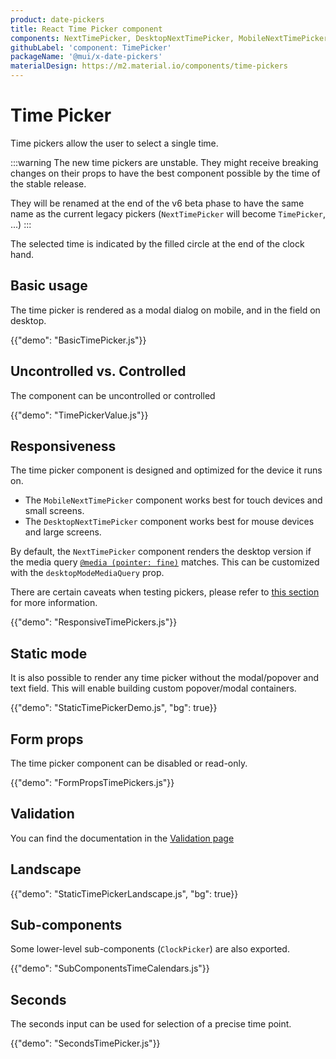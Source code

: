 ```yaml
---
product: date-pickers
title: React Time Picker component
components: NextTimePicker, DesktopNextTimePicker, MobileNextTimePicker, StaticNextTimePicker, TimeClock
githubLabel: 'component: TimePicker'
packageName: '@mui/x-date-pickers'
materialDesign: https://m2.material.io/components/time-pickers
---
```


# Time Picker

<p class="description">Time pickers allow the user to select a single time.</p>

:::warning
The new time pickers are unstable.
They might receive breaking changes on their props to have the best component possible by the time of the stable release.

They will be renamed at the end of the v6 beta phase to have the same name as the current legacy pickers
(`NextTimePicker` will become `TimePicker`, ...)
:::

The selected time is indicated by the filled circle at the end of the clock hand.

## Basic usage

The time picker is rendered as a modal dialog on mobile, and in the field on desktop.

{{"demo": "BasicTimePicker.js"}}

## Uncontrolled vs. Controlled

The component can be uncontrolled or controlled

{{"demo": "TimePickerValue.js"}}

## Responsiveness

The time picker component is designed and optimized for the device it runs on.

- The `MobileNextTimePicker` component works best for touch devices and small screens.
- The `DesktopNextTimePicker` component works best for mouse devices and large screens.

By default, the `NextTimePicker` component renders the desktop version if the media query [`@media (pointer: fine)`](https://developer.mozilla.org/en-US/docs/Web/CSS/@media/pointer) matches.
This can be customized with the `desktopModeMediaQuery` prop.

There are certain caveats when testing pickers, please refer to [this section](/x/react-date-pickers/getting-started/#testing-caveats) for more information.

{{"demo": "ResponsiveTimePickers.js"}}

## Static mode

It is also possible to render any time picker without the modal/popover and text field.
This will enable building custom popover/modal containers.

{{"demo": "StaticTimePickerDemo.js", "bg": true}}

## Form props

The time picker component can be disabled or read-only.

{{"demo": "FormPropsTimePickers.js"}}

## Validation

You can find the documentation in the [Validation page](/x/react-date-pickers/validation/)

## Landscape

{{"demo": "StaticTimePickerLandscape.js", "bg": true}}

## Sub-components

Some lower-level sub-components (`ClockPicker`) are also exported.

{{"demo": "SubComponentsTimeCalendars.js"}}

## Seconds

The seconds input can be used for selection of a precise time point.

{{"demo": "SecondsTimePicker.js"}}
